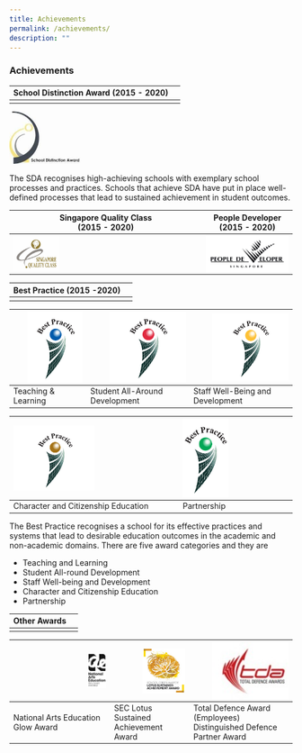 ```yaml
---
title: Achievements
permalink: /achievements/
description: ""
---
```

### **Achievements**

|School Distinction Award (2015 - 2020) |  |
|---|---|
|  |  |

<img src="/images/sda.png" style="width:25%">

The SDA recognises high-achieving schools with exemplary school processes and practices. Schools that achieve SDA have put in place well-defined processes that lead to sustained achievement in student outcomes.

| Singapore Quality Class <br> (2015 - 2020) | People Developer <br> (2015 - 2020) |
|---|---|
|<img src="/images/SQC.jpg" style="width:25%" align=left> | <img src="/images/pd.png" align=left>|

| Best Practice (2015 -2020) |   |
|---|---|
|  |  |

| <img src="/images/achievement4.jpg" style="width:80%" align=right> | <img src="/images/achievement5.jpg" style="width:80%" align=right> | <img src="/images/achievement6.jpg" style="width:80%" align=right> | 
|---|---|---|
| Teaching & Learning	 |  Student All-Around Development | Staff Well-Being and Development |

| <img src="/images/achievement7.jpg" style="width:50%" align=left> | <img src="/images/achievement8.jpg" style="width:43%" align=left> |
|---|---|
| Character and Citizenship Education | Partnership |


The Best Practice recognises a school for its effective practices and systems that lead to desirable education outcomes in the academic and non-academic domains. There are five award categories and they are

* Teaching and Learning
* Student All-round Development
* Staff Well-being and Development
* Character and Citizenship Education
* Partnership

| Other Awards |   |
|---|---|
|  |  | 

| <img src="/images/achievement9.jpg" style="width:20%" align=right> | <img src="/images/achievement10.jpg" style="width:60%" align=right> | <img src="/images/achievement11.jpg" style="width:80%" align=right> | 
|---|---|---|
| National Arts Education Glow Award	 |  SEC Lotus Sustained Achievement Award | Total Defence Award (Employees) Distinguished Defence Partner Award |